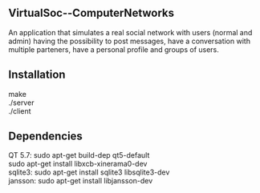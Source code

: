 ## VirtualSoc--ComputerNetworks
An application that simulates a real social network with users (normal and admin) having the possibility to post messages, have a conversation with multiple parteners, have a personal profile and groups of users.

## Installation
make  
./server  
./client  

## Dependencies
QT 5.7: sudo apt-get build-dep qt5-default  
				sudo apt-get install libxcb-xinerama0-dev  
sqlite3: sudo apt-get install sqlite3 libsqlite3-dev  
jansson: sudo apt-get install libjansson-dev  
